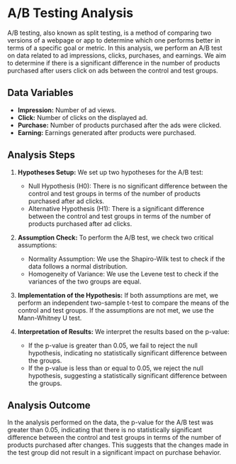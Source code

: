 # A/B Testing Analysis

A/B testing, also known as split testing, is a method of comparing two versions of a webpage or app to determine which one performs better in terms of a specific goal or metric. In this analysis, we perform an A/B test on data related to ad impressions, clicks, purchases, and earnings. We aim to determine if there is a significant difference in the number of products purchased after users click on ads between the control and test groups.

## Data Variables

- **Impression:** Number of ad views.
- **Click:** Number of clicks on the displayed ad.
- **Purchase:** Number of products purchased after the ads were clicked.
- **Earning:** Earnings generated after products were purchased.

## Analysis Steps

1. **Hypotheses Setup:** We set up two hypotheses for the A/B test:

   - Null Hypothesis (H0): There is no significant difference between the control and test groups in terms of the number of products purchased after ad clicks.
   - Alternative Hypothesis (H1): There is a significant difference between the control and test groups in terms of the number of products purchased after ad clicks.
2. **Assumption Check:** To perform the A/B test, we check two critical assumptions:

   - Normality Assumption: We use the Shapiro-Wilk test to check if the data follows a normal distribution.
   - Homogeneity of Variance: We use the Levene test to check if the variances of the two groups are equal.
3. **Implementation of the Hypothesis:** If both assumptions are met, we perform an independent two-sample t-test to compare the means of the control and test groups. If the assumptions are not met, we use the Mann-Whitney U test.
4. **Interpretation of Results:** We interpret the results based on the p-value:

   - If the p-value is greater than 0.05, we fail to reject the null hypothesis, indicating no statistically significant difference between the groups.
   - If the p-value is less than or equal to 0.05, we reject the null hypothesis, suggesting a statistically significant difference between the groups.

## Analysis Outcome

In the analysis performed on the data, the p-value for the A/B test was greater than 0.05, indicating that there is no statistically significant difference between the control and test groups in terms of the number of products purchased after changes. This suggests that the changes made in the test group did not result in a significant impact on purchase behavior.
